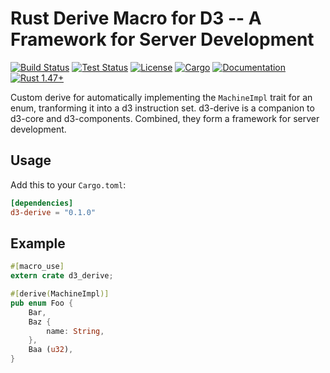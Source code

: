 # Rust Derive Macro for D3 -- A Framework for Server Development

[![Build Status](https://github.com/BruceBrown/d3/workflows/Rust/badge.svg)](
https://github.com/brucebrown/d3/actions)
[![Test Status](https://github.com/BruceBrown/d3/workflows/Tests/badge.svg)](
https://github.com/brucebrown/d3/actions)
[![License](https://img.shields.io/badge/license-MIT%20OR%20Apache--2.0-blue.svg)](
https://github.com/BruceBrown/d3#license)
[![Cargo](https://img.shields.io/crates/v/d3-derive.svg)](
https://crates.io/crates/d3-derive)
[![Documentation](https://docs.rs/d3-derive/badge.svg)](
https://docs.rs/d3-derive)
[![Rust 1.47+](https://img.shields.io/badge/rust-1.47+-color.svg)](
https://www.rust-lang.org)


Custom derive for automatically implementing the `MachineImpl` trait for an enum, tranforming it into a d3 instruction set. d3-derive is a companion to d3-core and d3-components. Combined, they form a framework for server development.

## Usage

Add this to your `Cargo.toml`:

```toml
[dependencies]
d3-derive = "0.1.0"
```

## Example
```rust
#[macro_use]
extern crate d3_derive;

#[derive(MachineImpl)]
pub enum Foo {
    Bar,
    Baz {
        name: String,
    },
    Baa (u32),
}
```
